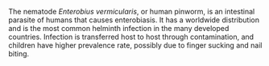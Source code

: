 [//]: # (Created by ./bin/manage_files.pl from ./species/Enterobius_vermicularis/Enterobius_vermicularis.about.html on Thu Jun 11 13:44:08 2020)
The nematode _Enterobius vermicularis_, or human pinworm, is an intestinal parasite of humans that causes enterobiasis. It has a worldwide distribution and is the most common helminth infection in the many developed countries. Infection is transferred host to host through contamination, and children have higher prevalence rate, possibly due to finger sucking and nail biting.
